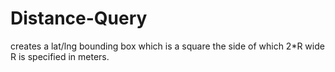 # Distance-Query
creates a lat/lng bounding box which is a square the side of which 2*R wide R is specified in meters.
